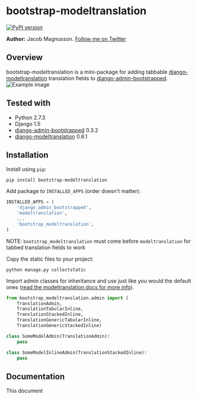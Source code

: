 # bootstrap-modeltranslation
[![PyPI version](https://pypip.in/v/bootstrap-modeltranslation/badge.png)](https://pypi.python.org/pypi/bootstrap-modeltranslation)

**Author:** Jacob Magnusson. [Follow me on Twitter][twitter]

## Overview

bootstrap-modeltranslation is a mini-package for adding tabbable [django-modeltranslation] translation fields to [django-admin-bootstrapped].
![Example image](https://raw.github.com/jmagnusson/bootstrap-modeltranslation/master/example.png)

## Tested with

* Python 2.7.3
* Django 1.5
* [django-admin-bootstrapped] 0.3.2
* [django-modeltranslation] 0.6.1

## Installation

Install using `pip`:

    pip install bootstrap-modeltranslation

Add package to `INSTALLED_APPS` (order doesn't matter):

```python
INSTALLED_APPS = (
    'django_admin_bootstrapped',
    'modeltranslation',
    ...
    'bootstrap_modeltranslation',
)
```

NOTE: `bootstrap_modeltranslation` must come before `modeltranslation` for tabbed translation fields to work

Copy the static files to your project:

    python manage.py collectstatic

Import admin classes for inheritance and use just like you would the default ones ([read the modeltranslation docs for more info][django-modeltranslation-docs-admin]).

```python
from bootstrap_modeltranslation.admin import (
    TranslationAdmin,
    TranslationTabularInline, 
    TranslationStackedInline, 
    TranslationGenericTabularInline,
    TranslationGenericStackedInline)

class SomeModelAdmin(TranslationAdmin):
    pass

class SomeModelInlineAdmin(TranslationStackedInline):
    pass
```

## Documentation

This document

[twitter]: https://twitter.com/pyjacob
[docs]: https://github.com/jmagnusson/bootstrap-modeltranslation
[django-modeltranslation]: https://github.com/deschler/django-modeltranslation
[django-modeltranslation-docs-admin]: https://django-modeltranslation.readthedocs.org/en/latest/admin.html
[django-admin-bootstrapped]: https://github.com/riccardo-forina/django-admin-bootstrapped
